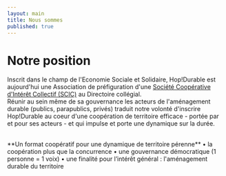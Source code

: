 ```yaml
---
layout: main
title: Nous sommes
published: true
---
```


# Notre position  

Inscrit dans le champ de l'Economie Sociale et Solidaire, Hop!Durable est aujourd'hui une Association de préfiguration d'une [Société Coopérative d'Intérêt Collectif (SCIC)](http://www.les-scic.coop/export/sites/default/fr/les-scic/_media/documents/docs-juridique/Fiche_prxsentation_Scic_CG_Scop_x2016x.pdf) au Directoire collégial.  
Réunir au sein même de sa gouvernance les acteurs de l'aménagement durable (publics, parapublics, privés) traduit notre volonté d'inscrire Hop!Durable au coeur d'une coopération de territoire efficace - portée par et pour ses acteurs - et qui impulse et porte une dynamique sur la durée.

<br>
**Un format coopératif pour une dynamique de territoire pérenne**  
• la coopération plus que la concurrence  
• une gouvernance démocratique  (1 personne = 1 voix)  
• une finalité pour l’intérêt général : l'aménagement durable du territoire  
